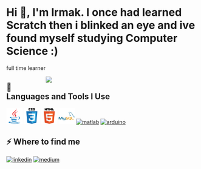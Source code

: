 <h1>Hi 👋, I'm Irmak. I once had learned Scratch then i blinked an eye and ive found myself studying Computer Science :)</h1>
<p>full time learner </p>
<image align= "right" width="400" src= "https://www.bing.com/images/search?view=detailV2&ccid=32frFAlS&id=DC05DBC95BA47607C25EF413EE152EE336951668&thid=OIP.32frFAlSYTH86Kot9cRuFwHaFO&mediaurl=https%3a%2f%2fmedia.giphy.com%2fmedia%2feuMGM3uD3NHva%2fgiphy.gif&cdnurl=https%3a%2f%2fth.bing.com%2fth%2fid%2fR.df67eb1409526131fce8aa2df5c46e17%3frik%3daBaVNuMuFe4T9A%26pid%3dImgRaw%26r%3d0&exph=384&expw=544&q=animated+gif+girl&simid=608023432643293772&FORM=IRPRST&ck=7A21060D51EE1960EE8907622E7945F4&selectedIndex=84&itb=0">
<h2>🚀 Languages and Tools I Use</h2>
<p><a target="_blank" href="https://raw.githubusercontent.com/devicons/devicon/master/icons/java/java-original.svg" style="display: inline-block;"><img src="https://raw.githubusercontent.com/devicons/devicon/master/icons/java/java-original.svg" alt="java" width="42" height="42" /></a>
<a target="_blank" href="https://raw.githubusercontent.com/devicons/devicon/master/icons/css3/css3-original-wordmark.svg" style="display: inline-block;"><img src="https://raw.githubusercontent.com/devicons/devicon/master/icons/css3/css3-original-wordmark.svg" alt="css3" width="42" height="42" /></a>
<a target="_blank" href="https://raw.githubusercontent.com/devicons/devicon/master/icons/html5/html5-original-wordmark.svg" style="display: inline-block;"><img src="https://raw.githubusercontent.com/devicons/devicon/master/icons/html5/html5-original-wordmark.svg" alt="html5" width="42" height="42" /></a>
<a target="_blank" href="https://raw.githubusercontent.com/devicons/devicon/master/icons/mysql/mysql-original-wordmark.svg" style="display: inline-block;"><img src="https://raw.githubusercontent.com/devicons/devicon/master/icons/mysql/mysql-original-wordmark.svg" alt="mysql" width="42" height="42" /></a>
<a target="_blank" href="https://upload.wikimedia.org/wikipedia/commons/2/21/Matlab_Logo.png" style="display: inline-block;"><img src="https://upload.wikimedia.org/wikipedia/commons/2/21/Matlab_Logo.png" alt="matlab" width="42" height="42" /></a>
<a target="_blank" href="https://cdn.worldvectorlogo.com/logos/arduino-1.svg" style="display: inline-block;"><img src="https://cdn.worldvectorlogo.com/logos/arduino-1.svg" alt="arduino" width="42" height="42" /></a></p>
<h2>⚡️ Where to find me</h2>
<p><a target="_blank" href="https://www.linkedin.com/in/https://www.linkedin.com/in/irmakdamlaozdemir/" style="display: inline-block;"><img src="https://img.shields.io/badge/linkedin-logo?style=for-the-badge&logo=linkedin&logoColor=white&color=%230a77b6" alt="linkedin" /></a>
<a target="_blank" href="undefinedhttps://medium.com/@irmakozfe" style="display: inline-block;"><img src="https://img.shields.io/badge/medium-logo?style=for-the-badge&logo=medium&logoColor=white&color=black" alt="medium" /></a></p>

